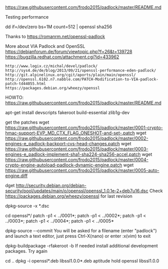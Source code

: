 https://raw.githubusercontent.com/frodo2015/padlock/master/README.md

Testing performance 

dd if=/dev/zero bs=1M count=512 | openssl sha256

Thanks to
    https://romanrm.net/openssl-padlock
    
More about VIA Padlock and OpenSSL
    https://debianforum.de/forum/viewtopic.php?f=26&t=139728
    https://bugzilla.redhat.com/attachment.cgi?id=433962
    
    http://www.logix.cz/michal/devel/padlock/
    http://sys4.de/de/blog/2013/09/21/openssl-performance-eden-padlock/
    http://git.alpinelinux.org/cgit/aports/plain/main/openssl/
    http://openssl.6102.n7.nabble.com/PATCH-Modification-to-VIA-padlock-patch-td44055.html
    https://packages.debian.org/wheezy/openssl

HOWTO:
https://raw.githubusercontent.com/frodo2015/padlock/master/README.md

apt-get install devscripts fakeroot build-essential zlib1g-dev

get the patches
wget https://raw.githubusercontent.com/frodo2015/padlock/master/0001-crypto-hmac-support-EVP_MD_CTX_FLAG_ONESHOT-and-set-.patch
wget https://raw.githubusercontent.com/frodo2015/padlock/master/0002-engines-e_padlock-backport-cvs-head-changes.patch
wget https://raw.githubusercontent.com/frodo2015/padlock/master/0003-engines-e_padlock-implement-sha1-sha224-sha256-accel.patch
wget https://raw.githubusercontent.com/frodo2015/padlock/master/0004-crypto-engine-autoload-padlock-dynamic-engine.patch
wget https://raw.githubusercontent.com/frodo2015/padlock/master/0005-auto-engine.diff

dget http://security.debian.org/debian-security/pool/updates/main/o/openssl/openssl_1.0.1e-2+deb7u16.dsc
Check https://packages.debian.org/wheezy/openssl for last revision

dpkg-source -x *.dsc

cd openssl*/
patch -p1 < ../0001*; patch -p1 < ../0002*; patch -p1 < ../0003*; patch -p1 < ../0004*; patch -p1 < ../0005*

dpkg-source --commit
You will be asked for a filename (enter "padlock") and launch a text editor, just press Ctrl-X(nano) or enter :x(vim) to exit

dpkg-buildpackage -rfakeroot -b
If needed install additional development packages. Try again

cd ..
dpkg -i openssl*.deb libssl1.0.0*.deb
aptitude hold openssl libssl1.0.0
